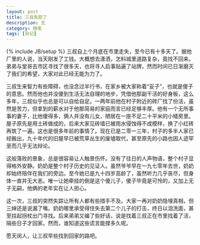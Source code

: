 ```yaml
---
layout: post
title: 三叔失踪了
description: 无
category: 随笔
tags: [杂记]
---
```

{% include JB/setup %}
三叔自上个月底在市里走失，至今已有十多天了。据他厂里的人说，当天刚发了工钱。大概想去潇洒，怎料城里道路复杂，竟找不回来。弟弟与堂哥去市区寻找了很多天，也将寻人启事贴遍了站牌，然而时间已日渐磨灭了我们的希望，大家对此已经无能为力了。

三叔生来智力有些障碍，也没念过半行书，在家乡被大家称着“妥子”，也就是傻子的意思。然而他也并没傻到生活无法自理的地步，凭借他那副干活的好身板，这么多年，三叔似乎也总是可以自给自足。一两年前他在村子附近的砖厂找了份活，虽然是苦力，但拿到的薪水对于他那简易的家庭而言已经足够丰厚。他有一个无所事事的妻子，比他傻得多，俩人并没有儿女，陋居在一座不足二十平米的小矮房里。屋子原先是用土砖做成的，后来大家见砖墙已被雨水侵蚀得不成模样，换了小红砖再筑了一遍。这也是很多年前的事情了。现在已是二零一三年，村子的多半人家已经搬出，九十年代的旧屋早已被荒草丛生的废墟取代，甚至原先的小路也因人迹罕至而几乎无法辩论。

这般落败的景象，总是很容易让人触景伤怀。没有了往日的人声物语，整个村子显得格外安静。奶奶是整个村子历史的见证人。虽然爷爷早在一九七零年去世，奶奶却始终陪伴在我们的旁边。至今她已是九十四岁高龄了，虽然听力几乎丧尽，但身体一直并无大恙。唯一让她牵挂的倒是这个傻儿子，傻子毕竟是可怜的，又加上无子无嗣，他俩的老年实在让人担心。

这一次，三叔的突然失踪让所有人都有些措手不及。大家一再对奶奶隐埋真相，但三婶还是说漏了嘴。奶奶哪里承受得住失去第二个儿子的打击，终日以泪洗面，甚至拄起拐杖出门寻找。后来弟弟又编了些好话，说是找着三叔正在市里找着了活，隔些日子才回家。然而，谁知道这些谎言能撑多久呢。


愿天闵人，让三叔早些找到回家的路吧。

